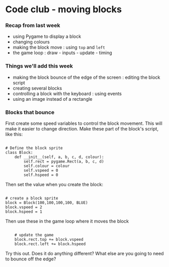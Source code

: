 # Code club - moving blocks

### Recap from last week
- using Pygame to display a block
- changing colours
- making the block move : using `top` and `left`
- the game loop : draw - inputs - update - timing

### Things we'll add this week
- making the block bounce of the edge of the screen : editing the block script
- creating several blocks
- controlling a block with the keyboard : using events
- using an image instead of a rectangle

### Blocks that bounce
First create some speed variables to control the block movement. This will make it easier to change direction.
Make these part of the block's script, like this: 
```

# Define the block sprite
class Block:
    def __init__(self, a, b, c, d, colour):                 
        self.rect = pygame.Rect(a, b, c, d)
        self.colour = colour
        self.vspeed = 0
        self.hspeed = 0

```
Then set the value when you create the block:
```

# create a block sprite        
block = Block(100,100,100,100, BLUE)
block.vspeed = 2
block.hspeed = 1

```
Then use these in the game loop where it moves the block
```

    # update the game 
    block.rect.top += block.vspeed
    block.rect.left += block.hspeed  

```
Try this out. Does it do anything different?  What else are you going to need to bounce off the edge? 
